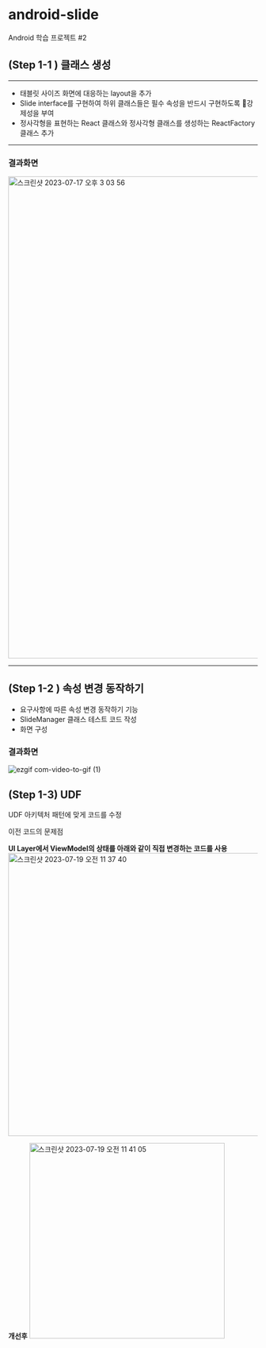 # android-slide
Android 학습 프로젝트 #2

## (Step 1-1 ) 클래스 생성
---

- 태블릿 사이즈 화면에 대응하는 layout을 추가
- Slide interface를 구현하여 하위 클래스들은 필수 속성을 반드시 구현하도록 강제성을 부여
- 정사각형을 표현하는 React 클래스와 정사각형 클래스를 생성하는 ReactFactory 클래스 추가

---

### 결과화면
<img width="971" alt="스크린샷 2023-07-17 오후 3 03 56" src="https://github.com/softeerbootcamp-2nd/android-slide/assets/54762273/c4bbb4e6-0ceb-4ab0-bbe4-20918c42a723">

---
## (Step 1-2 ) 속성 변경 동작하기

- 요구사항에 따른 속성 변경 동작하기 기능
- SlideManager 클래스 테스트 코드 작성
- 화면 구성

### 결과화면
![ezgif com-video-to-gif (1)](https://github.com/softeerbootcamp-2nd/android-slide/assets/54762273/af531e7d-5a36-4d31-99e9-1d833f9242ba)

## (Step 1-3) UDF

UDF 아키텍처 패턴에 맞게 코드를 수정

이전 코드의 문제점

**UI Layer에서 ViewModel의 상태를 아래와 같이 직접 변경하는 코드를 사용**
<img width="570" alt="스크린샷 2023-07-19 오전 11 37 40" src="https://github.com/softeerbootcamp-2nd/android-slide/assets/54762273/78071a9f-89ca-4c3f-a50c-c721e3881448">

**개선후**
<img width="394" alt="스크린샷 2023-07-19 오전 11 41 05" src="https://github.com/softeerbootcamp-2nd/android-slide/assets/54762273/204e3819-91c7-47b7-a9e6-f9fd9269e0fa">


